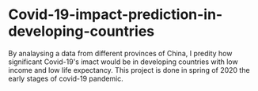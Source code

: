 # Covid-19-impact-prediction-in-developing-countries
By analaysing a data from different provinces of China, I predity how significant Covid-19's imact would be in developing countries with low income and low life expectancy. This project is done in spring of 2020 the early stages of covid-19 pandemic.

